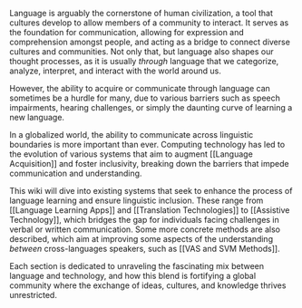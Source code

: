 Language is arguably the cornerstone of human civilization, a tool that cultures develop to allow members of a community to interact. It serves as the foundation for communication, allowing for expression and comprehension amongst people, and acting as a bridge to connect diverse cultures and communities. Not only that, but language also shapes our thought processes, as it is usually *through* language that we categorize, analyze, interpret, and interact with the world around us.

However, the ability to acquire or communicate through language can sometimes be a hurdle for many, due to various barriers such as speech impairments, hearing challenges, or simply the daunting curve of learning a new language.

In a globalized world, the ability to communicate across linguistic boundaries is more important than ever. Computing technology has led to the evolution of various systems that aim to augment [[Language Acquisition]] and foster inclusivity, breaking down the barriers that impede communication and understanding. 

This wiki will dive into existing systems that seek to enhance the process of language learning and ensure linguistic inclusion. These range from [[Language Learning Apps]] and [[Translation Technologies]] to [[Assistive Technology]], which bridges the gap for individuals facing challenges in verbal or written communication. Some more concrete methods are also described, which aim at improving some aspects of the understanding *between* cross-languages speakers, such as [[VAS and SVM Methods]].

Each section is dedicated to unraveling the fascinating mix between language and technology, and how this blend is fortifying a global community where the exchange of ideas, cultures, and knowledge thrives unrestricted.